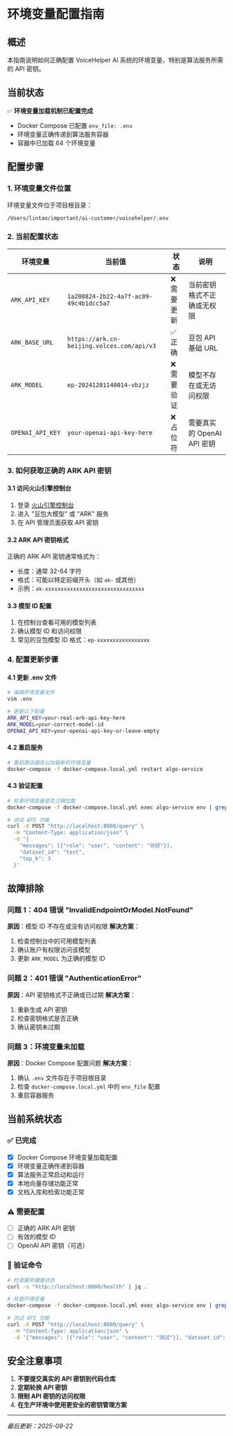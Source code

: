 # 环境变量配置指南

## 概述

本指南说明如何正确配置 VoiceHelper AI 系统的环境变量，特别是算法服务所需的 API 密钥。

## 当前状态

✅ **环境变量加载机制已配置完成**
- Docker Compose 已配置 `env_file: .env`
- 环境变量正确传递到算法服务容器
- 容器中已加载 64 个环境变量

## 配置步骤

### 1. 环境变量文件位置

环境变量文件位于项目根目录：
```
/Users/lintao/important/ai-customer/voicehelper/.env
```

### 2. 当前配置状态

| 环境变量 | 当前值 | 状态 | 说明 |
|---------|--------|------|------|
| `ARK_API_KEY` | `1a208824-2b22-4a7f-ac89-49c4b1dcc5a7` | ❌ 需要更新 | 当前密钥格式不正确或无权限 |
| `ARK_BASE_URL` | `https://ark.cn-beijing.volces.com/api/v3` | ✅ 正确 | 豆包 API 基础 URL |
| `ARK_MODEL` | `ep-20241201140014-vbzjz` | ❌ 需要验证 | 模型不存在或无访问权限 |
| `OPENAI_API_KEY` | `your-openai-api-key-here` | ❌ 占位符 | 需要真实的 OpenAI API 密钥 |

### 3. 如何获取正确的 ARK API 密钥

#### 3.1 访问火山引擎控制台
1. 登录 [火山引擎控制台](https://console.volcengine.com/)
2. 进入 "豆包大模型" 或 "ARK" 服务
3. 在 API 管理页面获取 API 密钥

#### 3.2 ARK API 密钥格式
正确的 ARK API 密钥通常格式为：
- 长度：通常 32-64 字符
- 格式：可能以特定前缀开头（如 `ak-` 或其他）
- 示例：`ak-xxxxxxxxxxxxxxxxxxxxxxxxxxxxxxxx`

#### 3.3 模型 ID 配置
1. 在控制台查看可用的模型列表
2. 确认模型 ID 和访问权限
3. 常见的豆包模型 ID 格式：`ep-xxxxxxxxxxxxxxxxx`

### 4. 配置更新步骤

#### 4.1 更新 .env 文件
```bash
# 编辑环境变量文件
vim .env

# 更新以下配置
ARK_API_KEY=your-real-ark-api-key-here
ARK_MODEL=your-correct-model-id
OPENAI_API_KEY=your-openai-api-key-or-leave-empty
```

#### 4.2 重启服务
```bash
# 重启算法服务以加载新的环境变量
docker-compose -f docker-compose.local.yml restart algo-service
```

#### 4.3 验证配置
```bash
# 检查环境变量是否正确加载
docker-compose -f docker-compose.local.yml exec algo-service env | grep ARK_

# 测试 API 功能
curl -X POST "http://localhost:8000/query" \
  -H "Content-Type: application/json" \
  -d '{
    "messages": [{"role": "user", "content": "你好"}],
    "dataset_id": "test",
    "top_k": 3
  }'
```

## 故障排除

### 问题 1：404 错误 "InvalidEndpointOrModel.NotFound"
**原因**：模型 ID 不存在或没有访问权限
**解决方案**：
1. 检查控制台中的可用模型列表
2. 确认账户有权限访问该模型
3. 更新 `ARK_MODEL` 为正确的模型 ID

### 问题 2：401 错误 "AuthenticationError"
**原因**：API 密钥格式不正确或已过期
**解决方案**：
1. 重新生成 API 密钥
2. 检查密钥格式是否正确
3. 确认密钥未过期

### 问题 3：环境变量未加载
**原因**：Docker Compose 配置问题
**解决方案**：
1. 确认 `.env` 文件存在于项目根目录
2. 检查 `docker-compose.local.yml` 中的 `env_file` 配置
3. 重启容器服务

## 当前系统状态

### ✅ 已完成
- [x] Docker Compose 环境变量加载配置
- [x] 环境变量正确传递到容器
- [x] 算法服务正常启动和运行
- [x] 本地向量存储功能正常
- [x] 文档入库和检索功能正常

### ⚠️ 需要配置
- [ ] 正确的 ARK API 密钥
- [ ] 有效的模型 ID
- [ ] OpenAI API 密钥（可选）

### 🔧 验证命令
```bash
# 检查服务健康状态
curl -s "http://localhost:8000/health" | jq .

# 检查环境变量
docker-compose -f docker-compose.local.yml exec algo-service env | grep -E "ARK_|OPENAI_"

# 测试 API 功能
curl -X POST "http://localhost:8000/query" \
  -H "Content-Type: application/json" \
  -d '{"messages": [{"role": "user", "content": "测试"}], "dataset_id": "test"}'
```

## 安全注意事项

1. **不要提交真实的 API 密钥到代码仓库**
2. **定期轮换 API 密钥**
3. **限制 API 密钥的访问权限**
4. **在生产环境中使用更安全的密钥管理方案**

---

*最后更新：2025-09-22*
